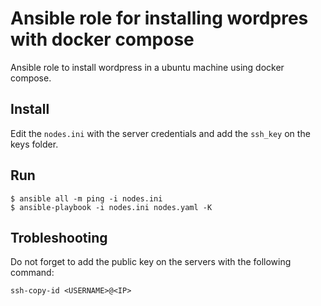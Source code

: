 # Ansible role for installing wordpres with docker compose

Ansible role to install wordpress in a ubuntu machine using docker compose.

## Install
Edit the `nodes.ini` with the server credentials and add the `ssh_key` on the keys folder.

## Run
```
$ ansible all -m ping -i nodes.ini
$ ansible-playbook -i nodes.ini nodes.yaml -K
```

## Trobleshooting
Do not forget to add the public key on the servers with the following command:
```
ssh-copy-id <USERNAME>@<IP>
```